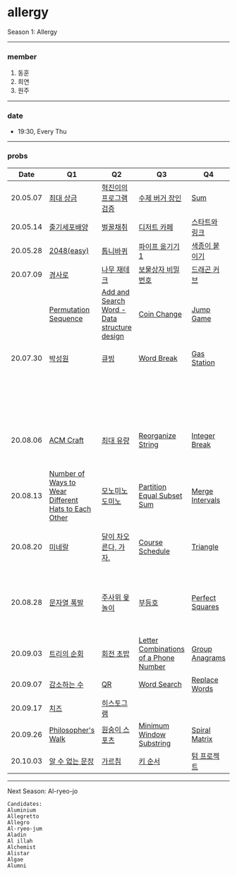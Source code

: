# allergy
Season 1: Allergy

---

### member
1. 동훈
2. 희연
3. 원주

---
### date
- 19:30, Every Thu

---
### probs
|   Date    | Q1                                                                                                                                                     | Q2                                                                                                                                                              | Q3                                                                                                                                                          | Q4                                                                                                                                                 | Q5                                                                                                                                                      | Q6                                                                                                                                                                    | Note  |                                              
|   :--:    | ------------------------------------------------------------------------------------------------------------------------------------------------------ | --------------------------------------------------------------------------------------------------------------------------------------------------------------- | ----------------------------------------------------------------------------------------------------------------------------------------------------------- | -------------------------------------------------------------------------------------------------------------------------------------------------- | ------------------------------------------------------------------------------------------------------------------------------------------------------- | --------------------------------------------------------------------------------------------------------------------------------------------------------------------- | ----- |
| 20.05.07  | [최대 상금](https://swexpertacademy.com/main/code/problem/problemDetail.do?contestProbId=AV15Khn6AN0CFAYD&categoryId=AV15Khn6AN0CFAYD&categoryType=CODE) | [혁진이의 프로그램 검증](https://swexpertacademy.com/main/code/problem/problemDetail.do?contestProbId=AV4yLUiKDUoDFAUx&categoryId=AV4yLUiKDUoDFAUx&categoryType=CODE) | [수제 버거 장인](https://swexpertacademy.com/main/code/problem/problemDetail.do?contestProbId=AWErcQmKy6kDFAXi&categoryId=AWErcQmKy6kDFAXi&categoryType=CODE)  | [Sum](https://swexpertacademy.com/main/code/problem/problemDetail.do?contestProbId=AV13_BWKACUCFAYh&categoryId=AV13_BWKACUCFAYh&categoryType=CODE) | [미로2](https://swexpertacademy.com/main/code/problem/problemDetail.do?contestProbId=AV14wL9KAGkCFAYD&categoryId=AV14wL9KAGkCFAYD&categoryType=CODE)      | [K번째 접미어](https://swexpertacademy.com/main/code/problem/problemDetail.do?contestProbId=AV18GHd6IskCFAZN&categoryId=AV18GHd6IskCFAZN&categoryType=CODE)             | |
| 20.05.14  | [줄기세포배양](https://swexpertacademy.com/main/code/problem/problemDetail.do?contestProbId=AWXRJ8EKe48DFAUo)                                             | [벌꿀채취](https://swexpertacademy.com/main/code/problem/problemDetail.do?contestProbId=AV5V4A46AdIDFAWu)                                                          | [디저트 카페](https://swexpertacademy.com/main/code/problem/problemDetail.do?contestProbId=AV5VwAr6APYDFAWu)                                                  | [스타트와 링크](https://www.acmicpc.net/problem/14889)                                                                                                 | [연산자 끼워넣기](https://www.acmicpc.net/problem/14888)                                                                                                    | [연구소](https://www.acmicpc.net/problem/14502)                                                                                                                         | |
| 20.05.28  | [2048(easy)](https://www.acmicpc.net/problem/12100)                                                                                                    | [톱니바퀴](https://www.acmicpc.net/problem/14891)                                                                                                                  | [파이프 옮기기 1](https://www.acmicpc.net/problem/17070)                                                                                                       | [색종이 붙이기](https://www.acmicpc.net/problem/17136)                                                                                                | [수영장](https://swexpertacademy.com/main/code/problem/problemDetail.do?contestProbId=AV5PpFQaAQMDFAUq&categoryId=AV5PpFQaAQMDFAUq&categoryType=CODE)     | [원자 소멸 시뮬레이션](https://swexpertacademy.com/main/code/problem/problemDetail.do?contestProbId=AWXRFInKex8DFAUo&categoryId=AWXRFInKex8DFAUo&categoryType=CODE)        | |
| 20.07.09  | [경사로](https://www.acmicpc.net/problem/14890)                                                                                                          | [나무 재테크](https://www.acmicpc.net/problem/16235)                                                                                                               | [보물상자 비밀번호](https://swexpertacademy.com/main/code/problem/problemDetail.do?contestProbId=AWXRUN9KfZ8DFAUo&categoryId=AWXRUN9KfZ8DFAUo&categoryType=CODE)| [드래곤 커브](https://www.acmicpc.net/problem/15685)                                                                                                  | [숫자 만들기](https://swexpertacademy.com/main/code/problem/problemDetail.do?contestProbId=AWIeRZV6kBUDFAVH&categoryId=AWIeRZV6kBUDFAVH&categoryType=CODE) | [점심 식사시간](https://swexpertacademy.com/main/code/problem/problemDetail.do?contestProbId=AV5-BEE6AK0DFAVl&categoryId=AV5-BEE6AK0DFAVl&categoryType=CODE)             | |
|           | [Permutation Sequence](https://leetcode.com/problems/permutation-sequence/)                                                                            | [Add and Search Word - Data structure design](https://leetcode.com/problems/add-and-search-word-data-structure-design/)                                         | [Coin Change](https://leetcode.com/problems/coin-change/)                                                                                                   | [Jump Game](https://leetcode.com/problems/jump-game/)                                                                                              | [타임머신](https://www.acmicpc.net/problem/11657)                                                                                                         | [임계경로](https://www.acmicpc.net/problem/1948)                                                                                                                        | |
| 20.07.30  | [박성원](https://www.acmicpc.net/problem/1086)                                                                                                          | [큐빙](https://www.acmicpc.net/problem/5373)                                                                                                                      | [Word Break](https://leetcode.com/problems/word-break/)                                                                                                     | [Gas Station](https://leetcode.com/problems/gas-station/)                                                                                          | [지민이의 테러 Season II](https://www.acmicpc.net/problem/1650)                                                                                            | [알고스팟어](https://www.acmicpc.net/problem/2848)                                                                                                                       | |
|           |                                                                                                                                                        |                                                                                                                                                                 |                                                                                                                                                             |                                                                                                                                                    |  [Sum Root to Leaf Numbers](https://leetcode.com/problems/sum-root-to-leaf-numbers/)                                                                    | [Number of Islands](https://leetcode.com/problems/number-of-islands/)                                                                                                 | |
| 20.08.06  | [ACM Craft](https://www.acmicpc.net/problem/1005)                                                                                                      | [최대 유량](https://www.acmicpc.net/problem/6086)                                                                                                                 | [Reorganize String](https://leetcode.com/problems/reorganize-string/)                                                                                       | [Integer Break](https://leetcode.com/problems/integer-break/)                                                                                      | [Find Minimum in Rotated Sorted Array](https://leetcode.com/problems/find-minimum-in-rotated-sorted-array/)                                             | [Find Minimum in Rotated Sorted Array II](https://leetcode.com/problems/find-minimum-in-rotated-sorted-array-ii/)                                                     | |
| 20.08.13  | [Number of Ways to Wear Different Hats to Each Other](https://leetcode.com/problems/number-of-ways-to-wear-different-hats-to-each-other/)              | [모노미노도미노](https://www.acmicpc.net/problem/19235)                                                                                                             | [Partition Equal Subset Sum](https://leetcode.com/problems/partition-equal-subset-sum/)                                                                     | [Merge Intervals](https://leetcode.com/problems/merge-intervals/)                                                                                  | [Longest Mountain in Array](https://leetcode.com/problems/longest-mountain-in-array/)                                                                   | [Most Profit Assigning Work](https://leetcode.com/problems/most-profit-assigning-work/)                                                                               | |
| 20.08.20  | [미네랄](https://www.acmicpc.net/problem/2933)                                                                                                          | [달이 차오른다, 가자.](https://www.acmicpc.net/problem/1194)                                                                                                         | [Course Schedule](https://leetcode.com/problems/course-schedule/)                                                                                           | [Triangle](https://leetcode.com/problems/triangle/)                                                                                                | [Partition to K Equal Sum Subsets](https://leetcode.com/problems/partition-to-k-equal-sum-subsets/)                                                     | [Maximum XOR of Two Numbers in an Array](https://leetcode.com/problems/maximum-xor-of-two-numbers-in-an-array/)                                                       | |
| 20.08.28  | [문자열 폭발](https://www.acmicpc.net/problem/9935)                                                                                                      | [주사위 윷놀이](https://www.acmicpc.net/problem/17825)                                                                                                              | [부등호](https://www.acmicpc.net/problem/2529)                                                                                                                | [Perfect Squares](https://leetcode.com/problems/perfect-squares/)                                                                                  | [외판원 순회](https://www.acmicpc.net/problem/2098)                                                                                                       | [Number of Steps to Reduce a Number in Binary Representation to One](https://leetcode.com/problems/number-of-steps-to-reduce-a-number-in-binary-representation-to-one) | |
| 20.09.03  | [트리의 순회](https://www.acmicpc.net/problem/2263)                                                                                                      | [회전 초밥](https://www.acmicpc.net/problem/2531)                                                                                                                  | [Letter Combinations of a Phone Number](https://leetcode.com/problems/letter-combinations-of-a-phone-number/)                                               | [Group Anagrams](https://leetcode.com/problems/group-anagrams/)                                                                                    | [자물쇠와 열쇠](https://programmers.co.kr/learn/courses/30/lessons/60059)                                                                                  | [기둥과 보 설치](https://programmers.co.kr/learn/courses/30/lessons/60061)                                                                                                | |
| 20.09.07  | [감소하는 수](https://www.acmicpc.net/problem/1038)                                                                                                       | [QR](https://www.acmicpc.net/problem/2680)                                                                                                                      | [Word Search](https://leetcode.com/problems/word-search/)                                                                                                   | [Replace Words](https://leetcode.com/problems/replace-words/)                                                                                      | [기지국 설치](https://programmers.co.kr/learn/courses/30/lessons/12979)                                                                                   | [경주로 건설](https://programmers.co.kr/learn/courses/30/lessons/67259)                                                                                                   | |
| 20.09.17  | [치즈](https://www.acmicpc.net/problem/2636)                                                                                                            | [히스토그램](https://www.acmicpc.net/problem/1725)                                                                                                                 | []()                                                                                                                                                        | []()                                                                                                                                               | [수식 최대화](https://programmers.co.kr/learn/courses/30/lessons/67257)                                                                                    | [단어 퍼즐](https://programmers.co.kr/learn/courses/30/lessons/12983)                                                                                                   | |
| 20.09.26  | [Philosopher's Walk](https://www.acmicpc.net/problem/14956)                                                                                            | [원숭이 스포츠](https://www.acmicpc.net/problem/16438)                                                                                                              | [Minimum Window Substring](https://leetcode.com/problems/minimum-window-substring/)                                                                         | [Spiral Matrix](https://leetcode.com/problems/spiral-matrix/)                                                                                      | [퍼즐](https://www.acmicpc.net/problem/1525)                                                                                                             | [치즈](https://www.acmicpc.net/problem/2638)                                                                                                                           | |
| 20.10.03  | [알 수 없는 문장](https://www.acmicpc.net/problem/1099)                                                                                                   | [가르침](https://www.acmicpc.net/problem/1062)                                                                                                                    | [키 순서](https://www.acmicpc.net/problem/2458)                                                                                                               | [텀 프로젝트](https://www.acmicpc.net/problem/9466)                                                                                                  | [Target Sum](https://leetcode.com/problems/target-sum/)                                                                                                 | [Combination Sum IV](https://leetcode.com/problems/combination-sum-iv/)                                                                                                | |

---

Next Season: Al-ryeo-jo

```
Candidates:
Aluminium
Allegretto
Allegro
Al-ryeo-jum
Aladin
Al illah
Alchemist
Alistar
Algae
Alumni
```
